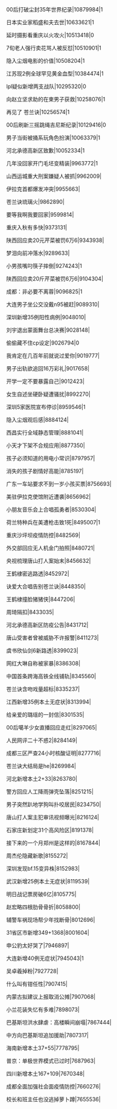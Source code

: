 00后打破尘封35年世界纪录|10879984|1

日本实业家稻盛和夫去世|10633621|1

延时摄影看重庆以火攻火|10513418|0

7旬老人强行卖花骂人被反怼|10510901|1

隐入尘烟电影的价值|10508204|1

江苏现2例全球罕见黄金血型|10384474|1

lpl疑似新增两支战队|10295320|0

向赵立坚求助的在柬男子获救|10258076|1

再见了 苍兰诀|10256574|1

00后刷新三摇跳绳吉尼斯纪录|10129416|0

男子当街被捅系玩角色扮演|10063379|1

河北承德高新区致歉|10052334|1

几年没回家开门毛坯变精装|9963772|1

山西运城重大刑案嫌疑人被抓|9962009|

伊拉克首都爆发冲突|9955663|

苍兰诀琉璃火|9862890|

要等我啊我要回家|9599814|

重庆入秋有多快|9373131|

陕西回应卖20元芹菜被罚6万6|9343938|

梦泪向前冲落水|9289633|

小男孩嘴叼筷子摔倒|9274243|1

陕西回应卖20斤芹菜被罚6万6|9104304|

成都：非必要不离蓉|9096825|1

大连男子坐公交没戴n95被赶|9089310|

深圳新增35例阳性病例|9048010|

刘宇退出蒙面舞台总决赛|9028148|

偷偷藏不住cp设定|9026794|0

我肯定在几百年前就说过爱你|9019777|

男子出轨欲追回16万彩礼|9017658|

开学一定不要暴露自己|9012423|

女生自述坐硬卧疑遭骚扰|8992270|

深圳5家医院宣布停诊|8959546|1

隐入尘烟观后感|8884124|

西昌实行全域静态管理|8881041|

小天才下架不合规应用|8877350|

孩子必须知道的用电小常识|8797957|

消失的孩子剧情好高能|8785197|

广东一车站要求不到一岁小孩买票|8756693|

美驻伊拉克使馆附近遭袭|8656962|

小朋友音乐会上合唱孤勇者|8530304|

荷兰特种兵在美遭枪击致1死|8495007|1

重庆沙坪坝疫情防控|8482569|

外交部回应无人机金门拍照|8480721|

央视梳理唐山打人案始末|8456632|

王鹤棣密逃路透|8452972|

诀爱大合唱告别苍兰诀|8448350|

王鹤棣撞脸猪猪侠|8447206|

周琦隔扣|8433035|

河北承德高新区防疫公告|8431712|

唐山受害者曾被威胁不许报警|8411273|

虞书欣仙剑6新路透|8399023|

网红大琳自称被家暴|8386308|

中国首条跨海高铁全线铺轨|8345560|

苍兰诀含吻戏量超标|8335237|

江西新增35例本土无症状|8313994|

给亲爱的璐瑶的一封信|8301535|

00后噶羊少女直播回应走红|8297065|

人民网评二十不惑2|8284149|

成都三区严查24小时核酸证明|8277716|

苍兰诀大结局是he|8269984|

河北新增本土2+33|8263780|

警方回应人工降雨弹壳坠落|8251215|

男子突然趴地学狗叫扑咬居民|8234750|

唐山打人案主犯审讯视频曝光|8216124|

石家庄新划定31个高风险区|8191378|

接下来的一个月郑州是这样的|8167844|

周杰伦隐藏新歌|8155272|

深圳发现bf.15变异株|8152983|

武汉新增25例本土无症状|8119539|

明日战记票房破6亿|8105775|

赵宏略四根肋骨骨折|8058800|

辅警车祸现场帮少年找断骨|8012696|

31省区市新增349+1368|8001604|

申公豹太好哭了|7946897|

大连新增40例无症状|7945043|1

吴卓羲掉粉|7927728|

什么叫有钳任性|7907415|

内蒙古拟建议上报取消公摊|7907068|

小兰花装失忆有多难|7898073|

巴基斯坦洪水肆虐：高楼瞬间崩塌|7867444|

中方向巴基斯坦追加援助|7807317|

海南新增本土37+55|7778795|

普京：单极世界模式已过时|7687963|

四川新增本土167+109|7670348|

成都全面加强社会面疫情防控|7660276|

校长和班主任也没逃掉萝卜蹲|7655536|

